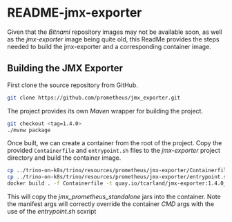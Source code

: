 README-jmx-exporter
===================

Given that the *Bitnami* repository images may not be available
soon, as well as the *jmx-exporter* image being quite old, this 
ReadMe provides the steps needed to build the jmx-exporter and a 
corresponding container image.


## Building the JMX Exporter

First clone the source repository from GitHub.
```sh
git clone https://github.com/prometheus/jmx_exporter.git
```

The project provides its own *Maven* wrapper for building the project.
```sh
git checkout <tag=1.4.0>
./mvnw package
```

Once built, we can create a container from the root of the project.
Copy the provided `Containerfile` and  `entrypoint.sh` files to the 
*jmx-exporter* project directory and build the container image.
```sh
cp ../trino-on-k8s/trino/resources/prometheus/jmx-exporter/Containerfile .
cp ../trino-on-k8s/trino/resources/prometheus/jmx-exporter/entrypoint.sh .
docker build . -f Containerfile -t quay.io/tcarland/jmx-exporter:1.4.0_yymmdd
```

This will copy the *jmx_prometheus_standalone* jars into the container.
Note the manifest args will correctly override the container *CMD* args
with the use of the *entrypoint.sh* scxript
